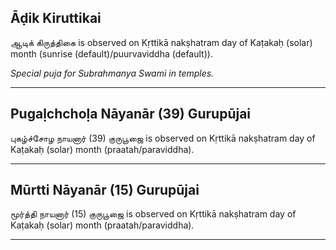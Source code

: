 ## Āḍik Kiruttikai
ஆடிக் கிருத்திகை is observed on Kṛttikā nakṣhatram day of Kaṭakaḥ (solar) month (sunrise (default)/puurvaviddha (default)).

_Special puja for Subrahmanya Swami in temples._

---
## Pugaḷchchoḷa Nāyanār (39) Gurupūjai
புகழ்ச்சோழ நாயனார் (39) குருபூஜை is observed on Kṛttikā nakṣhatram day of Kaṭakaḥ (solar) month (praatah/paraviddha).



---
## Mūrtti Nāyanār (15) Gurupūjai
மூர்த்தி நாயனார் (15) குருபூஜை is observed on Kṛttikā nakṣhatram day of Kaṭakaḥ (solar) month (praatah/paraviddha).



---
